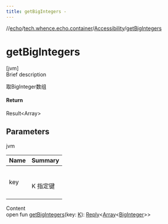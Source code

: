 ```yaml
---
title: getBigIntegers -
---
```

//[echo](../../index.md)/[tech.whence.echo.container](../index.md)/[Accessibility](index.md)/[getBigIntegers](get-big-integers.md)



# getBigIntegers  
[jvm]  
Brief description  


取BigInteger数组



#### Return  


Result<Array<BigInteger>>



## Parameters  
  
jvm  
  
|  Name|  Summary| 
|---|---|
| key| <br><br>K 指定键<br><br>
  
  
Content  
open fun [getBigIntegers](get-big-integers.md)(key: [K](index.md)): [Reply](../-reply/index.md)<[Array](https://kotlinlang.org/api/latest/jvm/stdlib/kotlin/-array/index.html)<[BigInteger](https://docs.oracle.com/javase/8/docs/api/java/math/BigInteger.html)>>  



